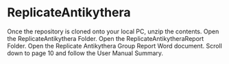 # ReplicateAntikythera
Once the repository is cloned onto your local PC, unzip the contents. 
Open the ReplicateAntikythera Folder.
Open the ReplicateAntikytheraReport Folder.
Open the Replicate Antikythera Group Report Word document.
Scroll down to page 10 and follow the User Manual Summary.
